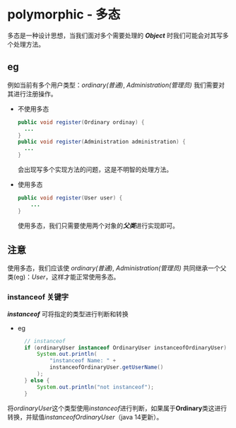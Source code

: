 # polymorphic - 多态

多态是一种设计思想，当我们面对多个需要处理的 ***Object*** 时我们可能会对其写多个处理方法。

## eg

例如当前有多个用户类型：*ordinary(普通)*, *Administration(管理员)*
我们需要对其进行注册操作。

- 不使用多态
  
  ```java
  public void register(Ordinary ordinay) {
    ...
  }
  public void register(Administration administration) {
    ...
  }
  ```
  
  会出现写多个实现方法的问题，这是不明智的处理方法。

- 使用多态
  
    ```java
    public void register(User user) {
        ...
    }
    ```

    使用多态，我们只需要使用两个对象的***父类***进行实现即可。

## 注意

使用多态，我们应该使 *ordinary(普通)*, *Administration(管理员)* 共同继承一个父类(eg)：*User*，这样才能正常使用多态。


### instanceof 关键字

***instanceof*** 可将指定的类型进行判断和转换

- eg
  
  ```java
    // instanceof
    if (ordinaryUser instanceof OrdinaryUser instanceofOrdinaryUser) {
        System.out.println(
            "instanceof Name: " +   
            instanceofOrdinaryUser.getUserName()
        );
    } else {
        System.out.println("not instanceof");
    }
  ```

 将*ordinaryUser*这个类型使用*instanceof*进行判断，如果属于**Ordinary**类这进行转换，并赋值*instanceofOrdinaryUser*（java 14更新）。
